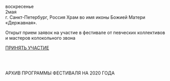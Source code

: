 <div id="26-tichvin">
<div class="event-date"><div class="day"><div class="week-day">воскресенье</div>
<div class="date"><span class="date-number">2</span>мая</div>
</div>
<div class="place"><span class="city">г. Санкт-Петербург, Россия </span>Храм во имя иконы Божией Матери «Державная».</div></div>

<p>Открыт прием заявок на участие в фестивале от певческих коллективов и мастеров колокольного звона</p>

<a href="https://raw.githubusercontent.com/Max1992/fde-storage/master/files/информационное письмо.pdf" target="_blank">ПРИНЯТЬ УЧАСТИЕ</a>

<br/><br/>

<div class="place"><span class="city">АРХИВ ПРОГРАММЫ ФЕСТИВАЛЯ НА 2020 ГОДА</span></div>